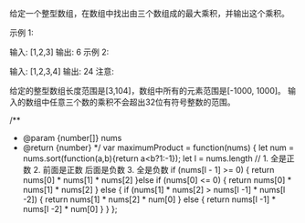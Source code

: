 给定一个整型数组，在数组中找出由三个数组成的最大乘积，并输出这个乘积。

示例 1:

输入: [1,2,3]
输出: 6
示例 2:

输入: [1,2,3,4]
输出: 24
注意:

给定的整型数组长度范围是[3,104]，数组中所有的元素范围是[-1000, 1000]。
输入的数组中任意三个数的乘积不会超出32位有符号整数的范围。


/**
 * @param {number[]} nums
 * @return {number}
 */
var maximumProduct = function(nums) {
    let num = nums.sort(function(a,b){return a<b?1:-1});
    let l = nums.length
    // 1. 全是正数 2. 前面是正数 后面是负数 3. 全是负数
	if (nums[l - 1] >= 0) {
       return nums[0] * nums[1] * nums[2]
    }else if (nums[0] <= 0) {
       return nums[0] * nums[1] * nums[2]
    } else {
        if (nums[1] * nums[2] > nums[l -1] * nums[l -2]) {
            return nums[1] * nums[2] * num[0]
        } else {
            return nums[l -1] * nums[l -2] * num[0]
        }
    } 
};